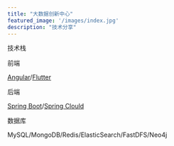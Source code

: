 ```yaml
---
title: "大数据创新中心"
featured_image: '/images/index.jpg'
description: "技术分享"
---
```

技术栈

前端

[Angular](http://angular.cn/)/[Flutter](https://flutter.cn/)

后端

[Spring Boot](https://spring.io/)/[Spring Clould](https://spring.io/)

数据库

MySQL/MongoDB/Redis/ElasticSearch/FastDFS/Neo4j
